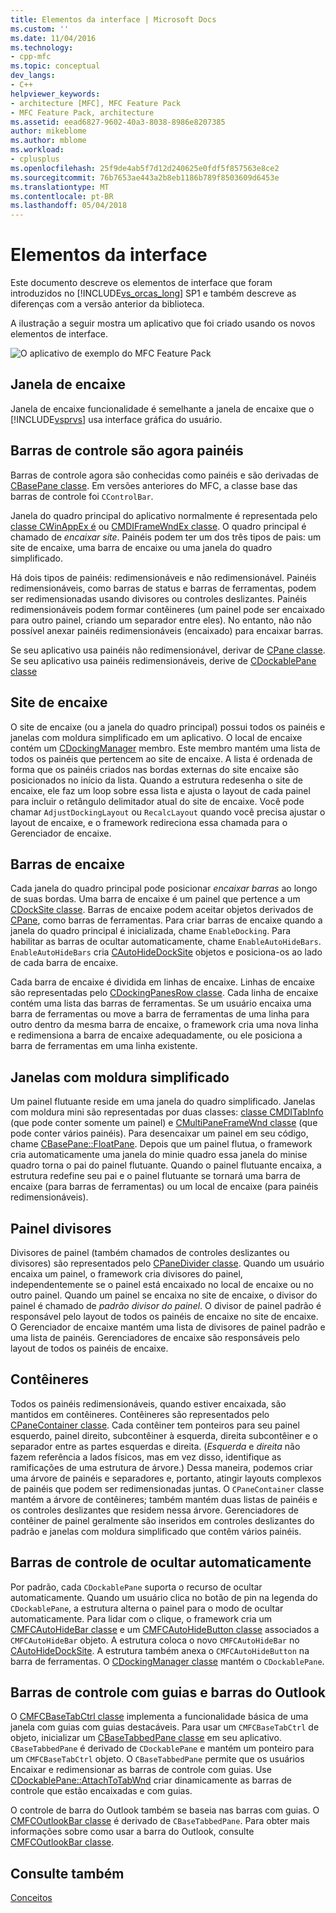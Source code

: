 ```yaml
---
title: Elementos da interface | Microsoft Docs
ms.custom: ''
ms.date: 11/04/2016
ms.technology:
- cpp-mfc
ms.topic: conceptual
dev_langs:
- C++
helpviewer_keywords:
- architecture [MFC], MFC Feature Pack
- MFC Feature Pack, architecture
ms.assetid: eead6827-9602-40a3-8038-8986e8207385
author: mikeblome
ms.author: mblome
ms.workload:
- cplusplus
ms.openlocfilehash: 25f9de4ab5f7d12d240625e0fdf5f857563e8ce2
ms.sourcegitcommit: 76b7653ae443a2b8eb1186b789f8503609d6453e
ms.translationtype: MT
ms.contentlocale: pt-BR
ms.lasthandoff: 05/04/2018
---
```

# <a name="interface-elements"></a>Elementos da interface
Este documento descreve os elementos de interface que foram introduzidos no [!INCLUDE[vs_orcas_long](../atl/reference/includes/vs_orcas_long_md.md)] SP1 e também descreve as diferenças com a versão anterior da biblioteca.  
  
 A ilustração a seguir mostra um aplicativo que foi criado usando os novos elementos de interface.  
  
 ![O aplicativo de exemplo do MFC Feature Pack](../mfc/media/mfc_featurepack.png "mfc_featurepack")  
  
## <a name="window-docking"></a>Janela de encaixe  
 Janela de encaixe funcionalidade é semelhante a janela de encaixe que o [!INCLUDE[vsprvs](../assembler/masm/includes/vsprvs_md.md)] usa interface gráfica do usuário.  
  
## <a name="control-bars-are-now-panes"></a>Barras de controle são agora painéis  
 Barras de controle agora são conhecidas como painéis e são derivadas de [CBasePane classe](../mfc/reference/cbasepane-class.md). Em versões anteriores do MFC, a classe base das barras de controle foi `CControlBar`.  
  
 Janela do quadro principal do aplicativo normalmente é representada pelo [classe CWinAppEx é](../mfc/reference/cframewndex-class.md) ou [CMDIFrameWndEx classe](../mfc/reference/cmdiframewndex-class.md). O quadro principal é chamado de *encaixar site*. Painéis podem ter um dos três tipos de pais: um site de encaixe, uma barra de encaixe ou uma janela do quadro simplificado.  
  
 Há dois tipos de painéis: redimensionáveis e não redimensionável. Painéis redimensionáveis, como barras de status e barras de ferramentas, podem ser redimensionadas usando divisores ou controles deslizantes. Painéis redimensionáveis podem formar contêineres (um painel pode ser encaixado para outro painel, criando um separador entre eles). No entanto, não não possível anexar painéis redimensionáveis (encaixado) para encaixar barras.  
  
 Se seu aplicativo usa painéis não redimensionável, derivar de [CPane classe](../mfc/reference/cpane-class.md).  Se seu aplicativo usa painéis redimensionáveis, derive de [CDockablePane classe](../mfc/reference/cdockablepane-class.md)  
  
## <a name="dock-site"></a>Site de encaixe  
 O site de encaixe (ou a janela do quadro principal) possui todos os painéis e janelas com moldura simplificado em um aplicativo. O local de encaixe contém um [CDockingManager](../mfc/reference/cdockingmanager-class.md) membro. Este membro mantém uma lista de todos os painéis que pertencem ao site de encaixe. A lista é ordenada de forma que os painéis criados nas bordas externas do site encaixe são posicionados no início da lista. Quando a estrutura redesenha o site de encaixe, ele faz um loop sobre essa lista e ajusta o layout de cada painel para incluir o retângulo delimitador atual do site de encaixe. Você pode chamar `AdjustDockingLayout` ou `RecalcLayout` quando você precisa ajustar o layout de encaixe, e o framework redireciona essa chamada para o Gerenciador de encaixe.  
  
## <a name="dock-bars"></a>Barras de encaixe  
 Cada janela do quadro principal pode posicionar *encaixar barras* ao longo de suas bordas. Uma barra de encaixe é um painel que pertence a um [CDockSite classe](../mfc/reference/cdocksite-class.md). Barras de encaixe podem aceitar objetos derivados de [CPane](../mfc/reference/cpane-class.md), como barras de ferramentas. Para criar barras de encaixe quando a janela do quadro principal é inicializada, chame `EnableDocking`. Para habilitar as barras de ocultar automaticamente, chame `EnableAutoHideBars`. `EnableAutoHideBars` cria [CAutoHideDockSite](../mfc/reference/cautohidedocksite-class.md) objetos e posiciona-os ao lado de cada barra de encaixe.  
  
 Cada barra de encaixe é dividida em linhas de encaixe. Linhas de encaixe são representadas pelo [CDockingPanesRow classe](../mfc/reference/cdockingpanesrow-class.md). Cada linha de encaixe contém uma lista das barras de ferramentas. Se um usuário encaixa uma barra de ferramentas ou move a barra de ferramentas de uma linha para outro dentro da mesma barra de encaixe, o framework cria uma nova linha e redimensiona a barra de encaixe adequadamente, ou ele posiciona a barra de ferramentas em uma linha existente.  
  
## <a name="mini-frame-windows"></a>Janelas com moldura simplificado  
 Um painel flutuante reside em uma janela do quadro simplificado. Janelas com moldura mini são representadas por duas classes: [classe CMDITabInfo](../mfc/reference/cmditabinfo-class.md) (que pode conter somente um painel) e [CMultiPaneFrameWnd classe](../mfc/reference/cmultipaneframewnd-class.md) (que pode conter vários painéis). Para desencaixar um painel em seu código, chame [CBasePane::FloatPane](../mfc/reference/cbasepane-class.md#floatpane). Depois que um painel flutua, o framework cria automaticamente uma janela do minie quadro essa janela do minise quadro torna o pai do painel flutuante. Quando o painel flutuante encaixa, a estrutura redefine seu pai e o painel flutuante se tornará uma barra de encaixe (para barras de ferramentas) ou um local de encaixe (para painéis redimensionáveis).  
  
## <a name="pane-dividers"></a>Painel divisores  
 Divisores de painel (também chamados de controles deslizantes ou divisores) são representados pelo [CPaneDivider classe](../mfc/reference/cpanedivider-class.md). Quando um usuário encaixa um painel, o framework cria divisores do painel, independentemente se o painel está encaixado no local de encaixe ou no outro painel. Quando um painel se encaixa no site de encaixe, o divisor do painel é chamado de *padrão divisor do painel*. O divisor de painel padrão é responsável pelo layout de todos os painéis de encaixe no site de encaixe. O Gerenciador de encaixe mantém uma lista de divisores de painel padrão e uma lista de painéis. Gerenciadores de encaixe são responsáveis pelo layout de todos os painéis de encaixe.  
  
## <a name="containers"></a>Contêineres  
 Todos os painéis redimensionáveis, quando estiver encaixada, são mantidos em contêineres. Contêineres são representados pelo [CPaneContainer classe](../mfc/reference/cpanecontainer-class.md). Cada contêiner tem ponteiros para seu painel esquerdo, painel direito, subcontêiner à esquerda, direita subcontêiner e o separador entre as partes esquerdas e direita. (*Esquerda* e *direita* não fazem referência a lados físicos, mas em vez disso, identifique as ramificações de uma estrutura de árvore.) Dessa maneira, podemos criar uma árvore de painéis e separadores e, portanto, atingir layouts complexos de painéis que podem ser redimensionadas juntas. O `CPaneContainer` classe mantém a árvore de contêineres; também mantém duas listas de painéis e os controles deslizantes que residem nessa árvore. Gerenciadores de contêiner de painel geralmente são inseridos em controles deslizantes do padrão e janelas com moldura simplificado que contêm vários painéis.  
  
## <a name="auto-hide-control-bars"></a>Barras de controle de ocultar automaticamente  
 Por padrão, cada `CDockablePane` suporta o recurso de ocultar automaticamente. Quando um usuário clica no botão de pin na legenda do `CDockablePane`, a estrutura alterna o painel para o modo de ocultar automaticamente. Para lidar com o clique, o framework cria um [CMFCAutoHideBar classe](../mfc/reference/cmfcautohidebar-class.md) e um [CMFCAutoHideButton classe](../mfc/reference/cmfcautohidebutton-class.md) associados a `CMFCAutoHideBar` objeto. A estrutura coloca o novo `CMFCAutoHideBar` no [CAutoHideDockSite](../mfc/reference/cautohidedocksite-class.md). A estrutura também anexa o `CMFCAutoHideButton` na barra de ferramentas. O [CDockingManager classe](../mfc/reference/cdockingmanager-class.md) mantém o `CDockablePane`.  
  
## <a name="tabbed-control-bars-and-outlook-bars"></a>Barras de controle com guias e barras do Outlook  
 O [CMFCBaseTabCtrl classe](../mfc/reference/cmfcbasetabctrl-class.md) implementa a funcionalidade básica de uma janela com guias com guias destacáveis. Para usar um `CMFCBaseTabCtrl` de objeto, inicializar um [CBaseTabbedPane classe](../mfc/reference/cbasetabbedpane-class.md) em seu aplicativo. `CBaseTabbedPane` é derivado de `CDockablePane` e mantém um ponteiro para um `CMFCBaseTabCtrl` objeto. O `CBaseTabbedPane` permite que os usuários Encaixar e redimensionar as barras de controle com guias. Use [CDockablePane::AttachToTabWnd](../mfc/reference/cdockablepane-class.md#attachtotabwnd) criar dinamicamente as barras de controle que estão encaixadas e com guias.  
  
 O controle de barra do Outlook também se baseia nas barras com guias. O [CMFCOutlookBar classe](../mfc/reference/cmfcoutlookbar-class.md) é derivado de `CBaseTabbedPane`. Para obter mais informações sobre como usar a barra do Outlook, consulte [CMFCOutlookBar classe](../mfc/reference/cmfcoutlookbar-class.md).  
  
## <a name="see-also"></a>Consulte também  
 [Conceitos](../mfc/mfc-concepts.md)

